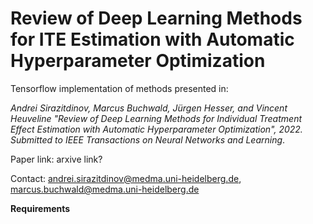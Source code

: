 # Review of Deep Learning Methods for ITE Estimation with Automatic Hyperparameter Optimization

Tensorflow implementation of methods presented in:

_Andrei Sirazitdinov, Marcus Buchwald, Jürgen Hesser, and Vincent Heuveline "Review of Deep Learning Methods for Individual Treatment Effect Estimation with Automatic Hyperparameter Optimization", 2022. Submitted to IEEE Transactions on Neural Networks and Learning_.

Paper link: arxive link?

Contact: andrei.sirazitdinov@medma.uni-heidelberg.de, marcus.buchwald@medma.uni-heidelberg.de

**Requirements**
